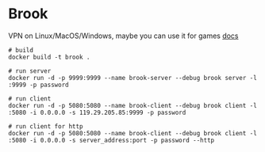 # Brook
VPN on Linux/MacOS/Windows, maybe you can use it for games
[docs](https://github.com/txthinking/brook)

```
# build 
docker build -t brook .

# run server
docker run -d -p 9999:9999 --name brook-server --debug brook server -l :9999 -p password

# run client
docker run -d -p 5080:5080 --name brook-client --debug brook client -l :5080 -i 0.0.0.0 -s 119.29.205.85:9999 -p password

# run client for http
docker run -d -p 5080:5080 --name brook-client --debug brook client -l :5080 -i 0.0.0.0 -s server_address:port -p password --http
```